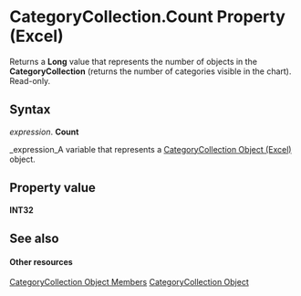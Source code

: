 
# CategoryCollection.Count Property (Excel)

Returns a  **Long** value that represents the number of objects in the **CategoryCollection** (returns the number of categories visible in the chart). Read-only.


## Syntax

 _expression_. **Count**

 _expression_A variable that represents a  [CategoryCollection Object (Excel)](5fc7e8c2-6fcb-8726-36f8-d4ae8c2c91e1.md) object.


## Property value

 **INT32**


## See also


#### Other resources


 [CategoryCollection Object Members](39a6f85c-2219-79df-cbbc-0bcc21a517e8.md)
 [CategoryCollection Object](5fc7e8c2-6fcb-8726-36f8-d4ae8c2c91e1.md)
